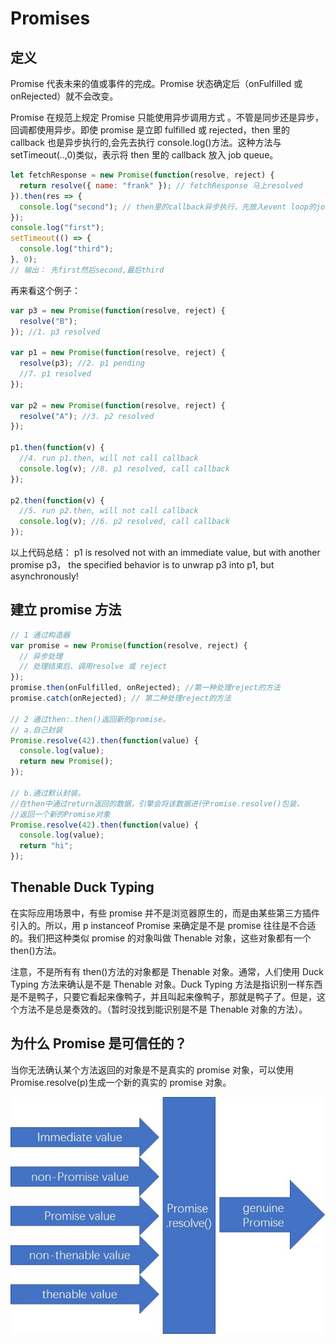 # Promises

## 定义

Promise 代表未来的值或事件的完成。Promise 状态确定后（onFulfilled 或 onRejected）就不会改变。

Promise 在规范上规定 Promise 只能使用异步调用方式 。不管是同步还是异步，回调都使用异步。即使 promise 是立即 fulfilled 或 rejected，then 里的 callback 也是异步执行的,会先去执行 console.log()方法。这种方法与 setTimeout(..,0)类似，表示将 then 里的 callback 放入 job queue。

```javascript
let fetchResponse = new Promise(function(resolve, reject) {
  return resolve({ name: "frank" }); // fetchResponse 马上resolved
}).then(res => {
  console.log("second"); // then里的callback异步执行，先放入event loop的job queue
});
console.log("first");
setTimeout(() => {
  console.log("third");
}, 0);
// 输出： 先first然后second,最后third
```

再来看这个例子：

```javascript
var p3 = new Promise(function(resolve, reject) {
  resolve("B");
}); //1. p3 resolved

var p1 = new Promise(function(resolve, reject) {
  resolve(p3); //2. p1 pending
  //7. p1 resolved
});

var p2 = new Promise(function(resolve, reject) {
  resolve("A"); //3. p2 resolved
});

p1.then(function(v) {
  //4. run p1.then, will not call callback
  console.log(v); //8. p1 resolved, call callback
});

p2.then(function(v) {
  //5. run p2.then, will not call callback
  console.log(v); //6. p2 resolved, call callback
});
```

以上代码总结： p1 is resolved not with an immediate value, but with another promise p3， the specified behavior is to unwrap p3 into p1, but asynchronously!

## 建立 promise 方法

```javascript
// 1 通过构造器
var promise = new Promise(function(resolve, reject) {
  // 异步处理
  // 处理结束后、调用resolve 或 reject
});
promise.then(onFulfilled, onRejected); //第一种处理reject的方法
promise.catch(onRejected); // 第二种处理reject的方法

// 2 通过then:.then()返回新的promise。
// a.自己封装
Promise.resolve(42).then(function(value) {
  console.log(value);
  return new Promise();
});

// b.通过默认封装。
//在then中通过return返回的数据，引擎会将该数据进行Promise.resolve()包装，
//返回一个新的Promise对象
Promise.resolve(42).then(function(value) {
  console.log(value);
  return "hi";
});
```

## Thenable Duck Typing

在实际应用场景中，有些 promise 并不是浏览器原生的，而是由某些第三方插件引入的。所以，用 p instanceof Promise 来确定是不是 promise 往往是不合适的。我们把这种类似 promise 的对象叫做 Thenable 对象，这些对象都有一个 then()方法。

注意，不是所有有 then()方法的对象都是 Thenable 对象。通常，人们使用 Duck Typing 方法来确认是不是 Thenable 对象。Duck Typing 方法是指识别一样东西是不是鸭子，只要它看起来像鸭子，并且叫起来像鸭子，那就是鸭子了。但是，这个方法不是总是奏效的。（暂时没找到能识别是不是 Thenable 对象的方法）。

## 为什么 Promise 是可信任的？

当你无法确认某个方法返回的对象是不是真实的 promise 对象，可以使用 Promise.resolve(p)生成一个新的真实的 promise 对象。

![why-trust](./images/why-trust.jpg)
